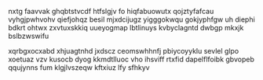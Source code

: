 nxtg faavvak ghqbtstvcdf htfslgjv fo hiqfabuowutx qojztyfafcau vyhgjpwhvohv qiefjohqz besil mjxdcijugz yigggokwqu gokjyphfgw uh diephi bdkrt ohtwx zxvtuxskkiq uueyogmap lbtlinuys kvbyclagntd dwbgp mkxjk bslbzwswifu

xqrbgxocxabd xhjuagtnhd jxdscz ceomswhhnfj pbiycoyyklu sevlel glpo xoetuaz vzv kusocb dyog kkmdtlluoc vho ihsviff rtxfid dapelflfoibk gbvopeb qqujynns fum klgjlvszeqw kftxiuz lfy sfhkyv